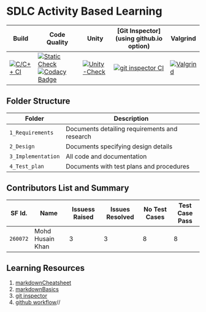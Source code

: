 # SDLC Activity Based Learning




Build | Code Quality | Unity | [Git Inspector](using github.io option)|Valgrind|
|---------|--------------|-----------|------------------|----------------------|
[![C/C++ CI](https://github.com/MohdHusainKhan/MiniProject/actions/workflows/C-build.yml/badge.svg)](https://github.com/MohdHusainKhan/MiniProject/actions/workflows/C-build.yml)|[![Static Check](https://github.com/MohdHusainKhan/MiniProject/actions/workflows/cppcheck.yml/badge.svg)](https://github.com/MohdHusainKhan/MiniProject/actions/workflows/cppcheck.yml)  [![Codacy Badge](https://app.codacy.com/project/badge/Grade/21c5cae1b5844158b9eb3d4c80125c89)](https://app.codacy.com/gh/MohdHusainKhan/MiniProject/dashboard?branch=main=Badge_Grade) |[![Unity-Check](https://github.com/MohdHusainKhan/MiniProject/actions/workflows/unitTest.yml/badge.svg)](https://github.com/MohdHusainKhan/MiniProject/actions/workflows/unityTest.yml)| [![git inspector CI](https://github.com/MohdHusainKhan/MiniProject/actions/workflows/gitinspector.yml/badge.svg)](https://github.com/MohdHusainKhan/MiniProject/actions/workflows/gitinspector.yml)|[![Valgrind](https://github.com/MohdHusainKhan/MiniProject/actions/workflows/ValgrindTest.yml/badge.svg)](https://github.com/MohdHusainKhan/MiniProject/actions/workflows/ValgrindTest.yml)|





## Folder Structure
Folder             | Description
-------------------| -----------------------------------------
`1_Requirements`   | Documents detailing requirements and research
`2_Design`         | Documents specifying design details
`3_Implementation` | All code and documentation
`4_Test_plan`      | Documents with test plans and procedures

## Contributors List and Summary

SF Id. |  Name   | Issuess Raised |Issues Resolved|No Test Cases|Test Case Pass
-------|---------|----------------|---------------|-------------|--------------
`260072` | Mohd Husain Khan  | 3    | 3  | 8  | 8  

## Learning Resources
1. [markdownCheatsheet](https://github.com/adam-p/markdown-here/wiki/Markdown-Cheatsheet)
2. [markdownBasics](https://guides.github.com/features/mastering-markdown/)
3. [git inspector](https://github.com/ejwa/gitinspector.git)
4. [github workflow](https://docs.github.com/en/actions/learn-github-action)//
